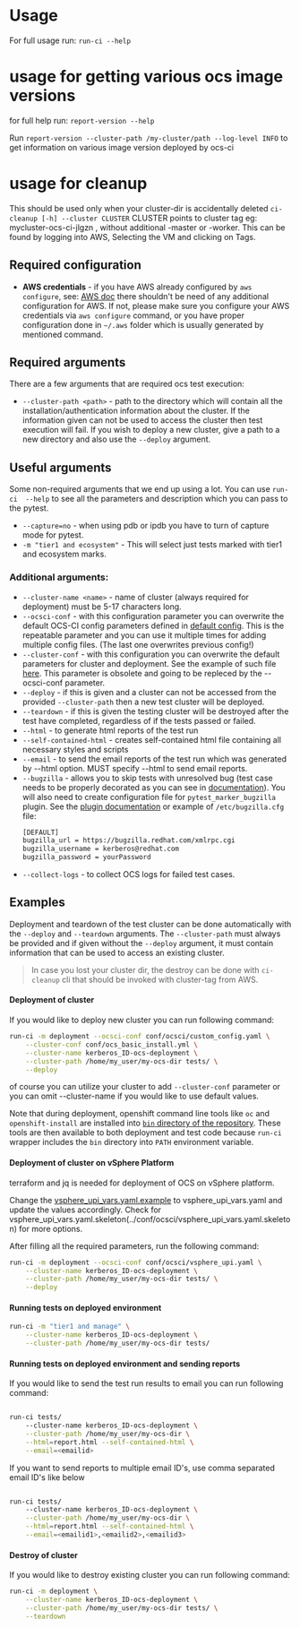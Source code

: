 # Usage

For full usage run: `run-ci --help`

# usage for getting various ocs image versions

for full help run: `report-version --help`

Run `report-version --cluster-path /my-cluster/path --log-level INFO` to
get information on various image version deployed by ocs-ci

# usage for cleanup
  This should be used only when your cluster-dir is accidentally deleted
  `ci-cleanup [-h] --cluster CLUSTER`
  CLUSTER points to cluster tag eg: mycluster-ocs-ci-jlgzn , without additional
   -master or -worker. This can be found by logging into AWS, Selecting the VM
   and clicking on Tags.

## Required configuration

* **AWS credentials** - if you have AWS already configured by `aws configure`,
    see:
    [AWS doc](https://docs.aws.amazon.com/cli/latest/userguide/cli-chap-configure.html)
    there shouldn't be need of any additional configuration for AWS. If not,
    please make sure you configure your AWS credentials via `aws configure`
    command, or you have proper configuration done in `~/.aws` folder which is
    usually generated by mentioned command.

## Required arguments

There are a few arguments that are required ocs test execution:

* `--cluster-path <path>` - path to the directory which will
    contain all the installation/authentication information about the cluster.
    If the information given can not be used to access the cluster then
    test execution will fail. If you wish to deploy a new cluster, give
    a path to a new directory and also use the `--deploy` argument.

## Useful arguments

Some non-required arguments that we end up using a lot. You can use
`run-ci  --help` to see all the parameters and description which you can pass
to the pytest.

* `--capture=no` - when using pdb or ipdb you have to turn of capture mode
    for pytest.
* `-m "tier1 and ecosystem"` - This will select just tests marked with
    tier1 and ecosystem marks.

### Additional arguments:


* `--cluster-name <name>` - name of cluster (always required for deployment) must be 5-17 characters long. 
* `--ocsci-conf` - with this configuration parameter you can overwrite the
    default OCS-CI config parameters defined in
    [default config](https://github.com/red-hat-storage/ocs-ci/tree/master/ocs_ci/framework/conf/default_config.yaml).
    This is the repeatable parameter and you can use it multiple times for
    adding multiple config files. (The last one overwrites previous config!)
* `--cluster-conf` - with this configuration you can overwrite the default
    parameters for cluster and deployment. See the example of such file
    [here](https://github.com/red-hat-storage/ocs-ci/tree/master/conf/ocs_basic_install.yml). This parameter is obsolete and going
    to be repleced by the --ocsci-conf parameter.
* `--deploy` - if this is given and a cluster can not be accessed from the
    provided `--cluster-path` then a new test cluster will be deployed.
* `--teardown` - if this is given the testing cluster will be destroyed after
    the test have completed, regardless of if the tests passed or failed.
* `--html` - to generate html reports of the test run
* `--self-contained-html` - creates self-contained html file containing all
   necessary styles and scripts
* `--email` - to send the email reports of the test run which was generated
   by --html option. MUST specify --html to send email reports.
* `--bugzilla` - allows you to skip tests with unresolved bug (test case
  needs to be properly decorated as you can see in
  [documentation](./writing_tests.md)). You will also need to
  create configuration file for `pytest_marker_bugzilla` plugin. See the
  [plugin documentation](https://github.com/eanxgeek/pytest_marker_bugzilla)
  or example of `/etc/bugzilla.cfg` file:
  ```bash
  [DEFAULT]
  bugzilla_url = https://bugzilla.redhat.com/xmlrpc.cgi
  bugzilla_username = kerberos@redhat.com
  bugzilla_password = yourPassword
  ```
* `--collect-logs` - to collect OCS logs for failed test cases.

## Examples

Deployment and teardown of the test cluster can be done automatically with
the `--deploy` and `--teardown` arguments. The `--cluster-path` must always be
provided and if given without the `--deploy` argument, it must contain information
that can be used to access an existing cluster.

> In case you lost your cluster dir, the destroy can be done with
> `ci-cleanup` cli that should be invoked with cluster-tag from AWS.

#### Deployment of cluster

If you would like to deploy new cluster you can run following command:
```bash
run-ci -m deployment --ocsci-conf conf/ocsci/custom_config.yaml \
    --cluster-conf conf/ocs_basic_install.yml \
    --cluster-name kerberos_ID-ocs-deployment \
    --cluster-path /home/my_user/my-ocs-dir tests/ \
    --deploy
 ```
of course you can utilize your cluster to add `--cluster-conf` parameter or
you can omit --cluster-name if you would like to use default
values.

Note that during deployment, openshift command line tools like `oc` and
`openshift-install` are installed into [`bin` directory of the
repository](https://github.com/red-hat-storage/ocs-ci/tree/master/bin). These tools are then available to both deployment and test
code because `run-ci` wrapper includes the `bin` directory into `PATH`
environment variable.

#### Deployment of cluster on vSphere Platform

terraform and jq is needed for deployment of OCS on vSphere platform.

Change the [vsphere_upi_vars.yaml.example](https://github.com/red-hat-storage/ocs-ci/tree/master/conf/ocsci/vsphere_upi_vars.yaml.example) to vsphere_upi_vars.yaml and update the values accordingly.
Check for vsphere_upi_vars.yaml.skeleton(../conf/ocsci/vsphere_upi_vars.yaml.skeleton) for more options.

After filling all the required parameters, run the following command:
```bash
run-ci -m deployment --ocsci-conf conf/ocsci/vsphere_upi.yaml \
    --cluster-name kerberos_ID-ocs-deployment \
    --cluster-path /home/my_user/my-ocs-dir tests/ \
    --deploy
```

#### Running tests on deployed environment

```bash
run-ci -m "tier1 and manage" \
    --cluster-name kerberos_ID-ocs-deployment \
    --cluster-path /home/my_user/my-ocs-dir tests/
 ```

#### Running tests on deployed environment and sending reports

If you would like to send the test run results to email you can run
following command:
```bash

run-ci tests/
    --cluster-name kerberos_ID-ocs-deployment \
    --cluster-path /home/my_user/my-ocs-dir \
    --html=report.html --self-contained-html \
    --email=<emailid>
 ```

If you want to send reports to multiple email ID's, use comma separated
email ID's like below
```bash

run-ci tests/
    --cluster-name kerberos_ID-ocs-deployment \
    --cluster-path /home/my_user/my-ocs-dir \
    --html=report.html --self-contained-html \
    --email=<emailid1>,<emailid2>,<emailid3>
 ```

#### Destroy of cluster

If you would like to destroy existing cluster you can run following command:
```bash
run-ci -m deployment \
    --cluster-name kerberos_ID-ocs-deployment \
    --cluster-path /home/my_user/my-ocs-dir tests/ \
    --teardown
 ```
